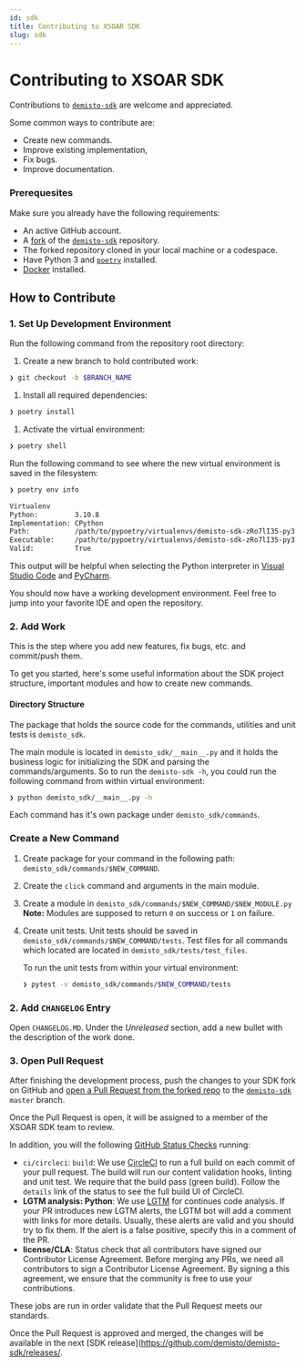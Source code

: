 ```yaml
---
id: sdk
title: Contributing to XSOAR SDK
slug: sdk
---
```


# Contributing to XSOAR SDK

Contributions to [`demisto-sdk`](https://github.com/demisto/demisto-sdk) are welcome and appreciated. 

Some common ways to contribute are:

- Create new commands.
- Improve existing implementation, 
- Fix bugs.
- Improve documentation. 

### Prerequesites

Make sure you already have the following requirements:

* An active GitHub account.
* A [fork](https://docs.github.com/en/get-started/quickstart/fork-a-repo) of the [`demisto-sdk`](https://github.com/demisto/demisto-sdk) repository. 
* The forked repository cloned in your local machine or a codespace.
* Have Python 3 and [`poetry`](https://python-poetry.org/docs/#installation) installed.
* [Docker](https://docs.docker.com/engine/install/) installed.

## How to Contribute

### 1. Set Up Development Environment

Run the following command from the repository root directory:

1. Create a new branch to hold contributed work:

```bash
❯ git checkout -b $BRANCH_NAME
```

1. Install all required dependencies:

```bash
❯ poetry install
```

1. Activate the virtual environment:

```bash
❯ poetry shell 
```

Run the following command to see where the new virtual environment is saved in the filesystem:

```bash
❯ poetry env info

Virtualenv
Python:         3.10.8
Implementation: CPython
Path:           /path/to/pypoetry/virtualenvs/demisto-sdk-zRo7lI35-py3.10
Executable:     /path/to/pypoetry/virtualenvs/demisto-sdk-zRo7lI35-py3.10/bin/python
Valid:          True
```

This output will be helpful when selecting the Python interpreter in [Visual Studio Code](https://code.visualstudio.com/docs/python/environments) and [PyCharm](https://www.jetbrains.com/help/pycharm/configuring-python-interpreter.html#add-existing-interpreter).

You should now have a working development environment. Feel free to jump into your favorite IDE and open the repository.

### 2. Add Work

This is the step where you add new features, fix bugs, etc. and commit/push them.

To get you started, here's some useful information about the SDK project structure, important modules and how to create new commands. 
#### Directory Structure

The package that holds the source code for the commands, utilities and unit tests is `demisto_sdk`.

The main module is located in `demisto_sdk/__main__.py` and it holds the business logic for initializing the SDK and parsing the commands/arguments. So to run the `demisto-sdk -h`, you could run the following command from within virtual environment:

```bash
❯ python demisto_sdk/__main__.py -h
```

Each command has it's own package under `demisto_sdk/commands`.

### Create a New Command

1. Create package for your command in the following path: `demisto_sdk/commands/$NEW_COMMAND`.
1. Create the `click` command and arguments in the main module.
1. Create a module in `demisto_sdk/commands/$NEW_COMMAND/$NEW_MODULE.py`
**Note:** Modules are supposed to return `0` on success or `1` on failure. 
1. Create unit tests. Unit tests should be saved in `demisto_sdk/commands/$NEW_COMMAND/tests`. Test files for all commands which located are located in 
`demisto_sdk/tests/test_files`.
   
   To run the unit tests from within your virtual environment:

   ```bash
   ❯ pytest -v demisto_sdk/commands/$NEW_COMMAND/tests
   ```


### 2. Add `CHANGELOG` Entry

Open `CHANGELOG.MD`. Under the *Unreleased* section, add a new bullet with the description of the work done.

### 3.  Open Pull Request

After finishing the development process, push the changes to your SDK fork on GitHub and [open a Pull Request from the forked repo](https://help.github.com/articles/creating-a-pull-request-from-a-fork/) to the [`demisto-sdk`](https://github.com/demisto/demisto-sdk) `master` branch.

Once the Pull Request is open, it will be assigned to a member of the XSOAR SDK team to review. 

In addition, you will the following [GitHub Status Checks](https://help.github.com/en/github/collaborating-with-issues-and-pull-requests/about-status-checks) running:

* `ci/circleci`: `build`: We use [CircleCI](https://circleci.com/gh/demisto/demisto-sdk) to run a full build on each commit of your pull request. The build will run our content validation hooks, linting and unit test. We require that the build pass (green build). Follow the `details` link of the status to see the full build UI of CircleCI.
* **LGTM analysis: Python**: We use [LGTM](https://lgtm.com) for continues code analysis. If your PR introduces new LGTM alerts, the LGTM bot will add a comment with links for more details. Usually, these alerts are valid and you should try to fix them. If the alert is a false positive, specify this in a comment of the PR.
* **license/CLA**: Status check that all contributors have signed our Contributor License Agreement. Before merging any PRs, we need all contributors to sign a Contributor License Agreement. By signing a this agreement, we ensure that the community is free to use your contributions.

These jobs are run in order validate that the Pull Request meets our standards.

Once the Pull Request is approved and merged, the changes will be available in the next [SDK release](https://github.com/demisto/demisto-sdk/releases/.
